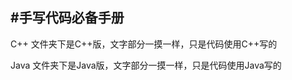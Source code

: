 #手写代码必备手册
-----------------
C++ 文件夹下是C++版，文字部分一摸一样，只是代码使用C++写的

Java 文件夹下是Java版，文字部分一摸一样，只是代码使用Java写的
